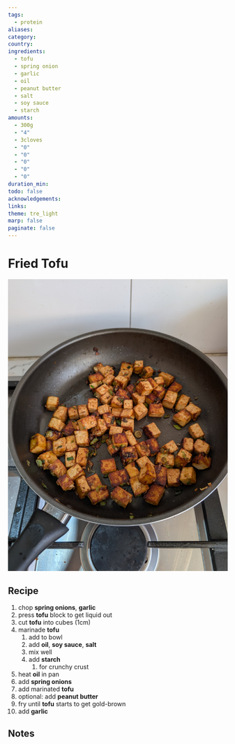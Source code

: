 ```yaml
---
tags:
  - protein
aliases: 
category: 
country: 
ingredients:
  - tofu
  - spring onion
  - garlic
  - oil
  - peanut butter
  - salt
  - soy sauce
  - starch
amounts:
  - 300g
  - "4"
  - 3cloves
  - "0"
  - "0"
  - "0"
  - "0"
  - "0"
duration_min: 
todo: false
acknowledgements: 
links: 
theme: tre_light
marp: false
paginate: false
---
```



# Fried Tofu
![](../gfx/PXL_20250413_031138428.jpg)
## Recipe
1. chop **spring onions**, **garlic**
2. press **tofu** block to get liquid out
3. cut **tofu** into cubes (1cm)
4. marinade **tofu**
	1. add to bowl
	2. add **oil**, **soy sauce**, **salt**
	3. mix well
	4. add **starch**
		1. for crunchy crust
5. heat **oil** in pan
6. add **spring onions**
7. add marinated **tofu**
8. optional: add **peanut butter**
9. fry until **tofu**  starts to get gold-brown
10. add **garlic**

## Notes

